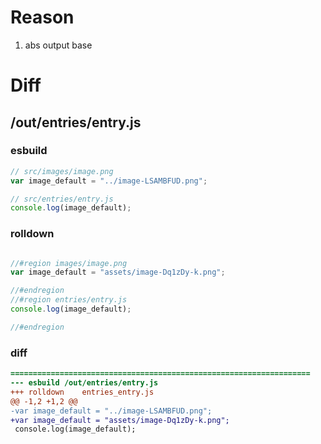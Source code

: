 # Reason
1. abs output base
# Diff
## /out/entries/entry.js
### esbuild
```js
// src/images/image.png
var image_default = "../image-LSAMBFUD.png";

// src/entries/entry.js
console.log(image_default);
```
### rolldown
```js

//#region images/image.png
var image_default = "assets/image-Dq1zDy-k.png";

//#endregion
//#region entries/entry.js
console.log(image_default);

//#endregion
```
### diff
```diff
===================================================================
--- esbuild	/out/entries/entry.js
+++ rolldown	entries_entry.js
@@ -1,2 +1,2 @@
-var image_default = "../image-LSAMBFUD.png";
+var image_default = "assets/image-Dq1zDy-k.png";
 console.log(image_default);

```